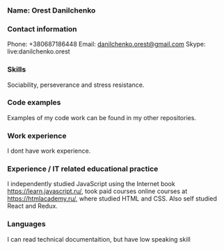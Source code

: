 ### Name: Orest Danilchenko

### Contact information
Phone: +380687186448
Email: danilchenko.orest@gmail.com
Skype: live:danilchenko.orest

### Skills
Sociability, perseverance and stress resistance.

### Code examples
Examples of my code work can be found in my other repositories.

### Work experience
I dont have work experience.

### Experience / IT related educational practice
I independently studied JavaScript using the Internet book https://learn.javascript.ru/,
took paid courses online courses at https://htmlacademy.ru/, where studied HTML and CSS. Also self studied React and Redux.

### Languages
I can read technical documentaition, but have low speaking skill
